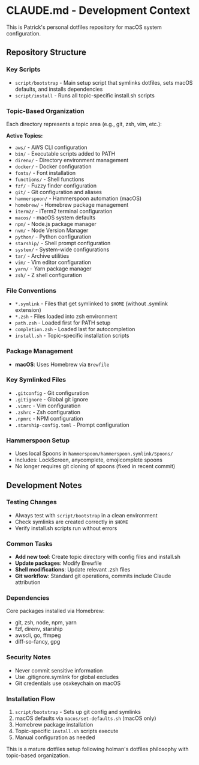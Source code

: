 # CLAUDE.md - Development Context

This is Patrick's personal dotfiles repository for macOS system configuration.

## Repository Structure

### Key Scripts
- `script/bootstrap` - Main setup script that symlinks dotfiles, sets macOS defaults, and installs dependencies
- `script/install` - Runs all topic-specific install.sh scripts

### Topic-Based Organization
Each directory represents a topic area (e.g., git, zsh, vim, etc.):

**Active Topics:**
- `aws/` - AWS CLI configuration
- `bin/` - Executable scripts added to PATH
- `direnv/` - Directory environment management
- `docker/` - Docker configuration
- `fonts/` - Font installation
- `functions/` - Shell functions
- `fzf/` - Fuzzy finder configuration
- `git/` - Git configuration and aliases
- `hammerspoon/` - Hammerspoon automation (macOS)
- `homebrew/` - Homebrew package management
- `iterm2/` - iTerm2 terminal configuration
- `macos/` - macOS system defaults
- `npm/` - Node.js package manager
- `nvm/` - Node Version Manager
- `python/` - Python configuration
- `starship/` - Shell prompt configuration
- `system/` - System-wide configurations
- `tar/` - Archive utilities
- `vim/` - Vim editor configuration
- `yarn/` - Yarn package manager
- `zsh/` - Z shell configuration

### File Conventions
- `*.symlink` - Files that get symlinked to `$HOME` (without .symlink extension)
- `*.zsh` - Files loaded into zsh environment
- `path.zsh` - Loaded first for PATH setup
- `completion.zsh` - Loaded last for autocompletion
- `install.sh` - Topic-specific installation scripts

### Package Management
- **macOS**: Uses Homebrew via `Brewfile`

### Key Symlinked Files
- `.gitconfig` - Git configuration
- `.gitignore` - Global git ignore
- `.vimrc` - Vim configuration  
- `.zshrc` - Zsh configuration
- `.npmrc` - NPM configuration
- `.starship-config.toml` - Prompt configuration

### Hammerspoon Setup
- Uses local Spoons in `hammerspoon/hammerspoon.symlink/Spoons/`
- Includes: LockScreen, anycomplete, emojicomplete spoons
- No longer requires git cloning of spoons (fixed in recent commit)

## Development Notes

### Testing Changes
- Always test with `script/bootstrap` in a clean environment
- Check symlinks are created correctly in `$HOME`
- Verify install.sh scripts run without errors

### Common Tasks
- **Add new tool**: Create topic directory with config files and install.sh
- **Update packages**: Modify Brewfile
- **Shell modifications**: Update relevant .zsh files
- **Git workflow**: Standard git operations, commits include Claude attribution

### Dependencies
Core packages installed via Homebrew:
- git, zsh, node, npm, yarn
- fzf, direnv, starship
- awscli, go, ffmpeg
- diff-so-fancy, gpg

### Security Notes
- Never commit sensitive information
- Use .gitignore.symlink for global excludes
- Git credentials use osxkeychain on macOS

### Installation Flow
1. `script/bootstrap` - Sets up git config and symlinks
2. macOS defaults via `macos/set-defaults.sh` (macOS only)
3. Homebrew package installation
4. Topic-specific `install.sh` scripts execute
5. Manual configuration as needed

This is a mature dotfiles setup following holman's dotfiles philosophy with topic-based organization.